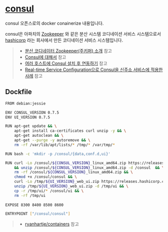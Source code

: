 # [consul](https://www.consul.io)

consul 오픈스로의 docker conainerize 내용입니다.

consul은 아파치의 [Zookeeper](https://zookeeper.apache.org) 와 같은 분산 시스템 코디네이션 서비스 시스템으로서 [hashicorp](https://www.hashicorp.com) 라는 회사에서 만든 코디네이션 서비스 시스템입니다.

> * [분산 코디네이터 Zookeeper(주키퍼) 소개](http://bcho.tistory.com/1016) 참고
> * [Consul에 대해서](http://longbe00.blogspot.com/2017/08/consul.html) 참고
> * [여러 호스트에 Consul 설치 후 연동하기](http://teddykwon.com/2017/01/18/consul-install.html) 참고
> * [Real-time Service Configuration으로 Consul을 신주소 서비스에 적용한 사례](http://woowabros.github.io/tools/2018/10/08/location-service-with-rcs.html) 참고

## Dockfile

```sh
FROM debian:jessie

ENV CONSUL_VERSION 0.7.5
ENV UI_VERSION 0.7.5

RUN apt-get update && \
    apt-get install ca-certificates curl unzip -y && \
    apt-get autoclean && \
    apt-get --purge -y autoremove && \
    rm -rf /var/lib/apt/lists/* /tmp/* /var/tmp/*

RUN bash -c 'mkdir -p /consul/{data,conf.d,ui}'

RUN curl -Lo /consul/${CONSUL_VERSION}_linux_amd64.zip https://releases.hashicorp.com/consul/${CONSUL_VERSION}/consul_${CONSUL_VERSION}_linux_386.zip \
    && unzip /consul/${CONSUL_VERSION}_linux_amd64.zip -d /consul  && \
    rm -rf /consul/${CONSUL_VERSION}_linux_amd64.zip && \
    chmod +x /consul/consul && \
    curl -Lo /tmp/${UI_VERSION}_web_ui.zip https://releases.hashicorp.com/consul/${UI_VERSION}/consul_${UI_VERSION}_web_ui.zip && \
    unzip /tmp/${UI_VERSION}_web_ui.zip -d /tmp/ui && \
    cp -r /tmp/ui/* /consul/ui && \
    rm -rf /tmp/ui
    
EXPOSE 8300 8400 8500 8600

ENTRYPOINT ["/consul/consul"]
```

> * [ryanhartje/containers](https://github.com/ryanhartje/containers/tree/master/consul) 참고
